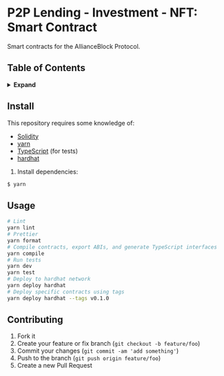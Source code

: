 # P2P Lending - Investment - NFT: Smart Contract

Smart contracts for the AllianceBlock Protocol.

## Table of Contents

<details>
<summary><strong>Expand</strong></summary>

- [Install](#install)
- [Usage](#usage)
- [Contributing](#contributing)

</details>


## Install

This repository requires some knowledge of:

* [Solidity](https://solidity.readthedocs.io/en/latest/)
* [yarn](https://yarnpkg.com/getting-started)
* [TypeScript](https://www.typescriptlang.org/) (for tests)
* [hardhat](https://hardhat.org/)

1. Install dependencies:

```bash
$ yarn
```

## Usage

```bash
# Lint
yarn lint
# Prettier
yarn format
# Compile contracts, export ABIs, and generate TypeScript interfaces
yarn compile
# Run tests
yarn dev
yarn test
# Deploy to hardhat network
yarn deploy hardhat
# Deploy specific contracts using tags
yarn deploy hardhat --tags v0.1.0
```


## Contributing

1. Fork it
2. Create your feature or fix branch (`git checkout -b feature/foo`)
3. Commit your changes (`git commit -am 'add something'`)
4. Push to the branch (`git push origin feature/foo`)
5. Create a new Pull Request
